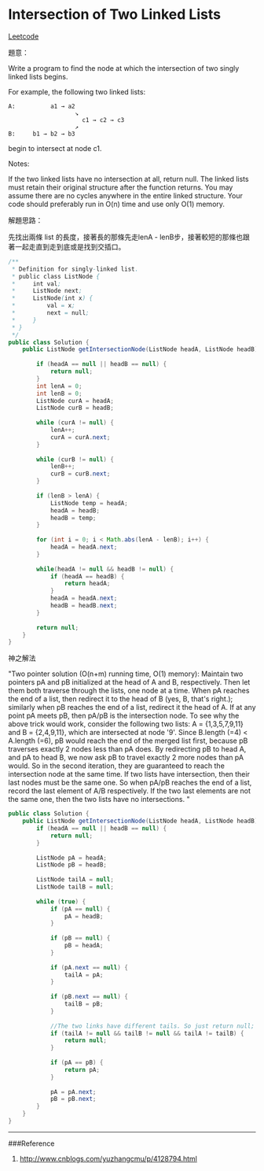 # Intersection of Two Linked Lists

[Leetcode](https://leetcode.com/problems/intersection-of-two-linked-lists/)

題意：

Write a program to find the node at which the intersection of two singly linked lists begins.


For example, the following two linked lists:
```
A:          a1 → a2
                   ↘
                     c1 → c2 → c3
                   ↗            
B:     b1 → b2 → b3
```
begin to intersect at node c1.


Notes:

If the two linked lists have no intersection at all, return null.
The linked lists must retain their original structure after the function returns.
You may assume there are no cycles anywhere in the entire linked structure.
Your code should preferably run in O(n) time and use only O(1) memory.



解題思路：


先找出兩條 list 的長度，接著長的那條先走lenA - lenB步，接著較短的那條也跟著一起走直到走到底或是找到交插口。

```java
/**
 * Definition for singly-linked list.
 * public class ListNode {
 *     int val;
 *     ListNode next;
 *     ListNode(int x) {
 *         val = x;
 *         next = null;
 *     }
 * }
 */
public class Solution {
    public ListNode getIntersectionNode(ListNode headA, ListNode headB) {
        
        if (headA == null || headB == null) {
            return null;
        }
        int lenA = 0;
        int lenB = 0;
        ListNode curA = headA;
        ListNode curB = headB;
        
        while (curA != null) {
            lenA++;
            curA = curA.next;
        }
        
        while (curB != null) {
            lenB++;
            curB = curB.next;
        }
        
        if (lenB > lenA) {
            ListNode temp = headA;
            headA = headB;
            headB = temp;
        }
        
        for (int i = 0; i < Math.abs(lenA - lenB); i++) {
            headA = headA.next;
        }
        
        while(headA != null && headB != null) {
            if (headA == headB) {
                return headA;
            }
            headA = headA.next;
            headB = headB.next;
        }
        
        return null;
    }
}
```

神之解法

"Two pointer solution (O(n+m) running time, O(1) memory):
Maintain two pointers pA and pB initialized at the head of A and B, respectively. Then let them both traverse through the lists, one node at a time.
When pA reaches the end of a list, then redirect it to the head of B (yes, B, that's right.); similarly when pB reaches the end of a list, redirect it the head of A.
If at any point pA meets pB, then pA/pB is the intersection node.
To see why the above trick would work, consider the following two lists: A = {1,3,5,7,9,11} and B = {2,4,9,11}, which are intersected at node '9'. Since B.length (=4) < A.length (=6), pB would reach the end of the merged list first, because pB traverses exactly 2 nodes less than pA does. By redirecting pB to head A, and pA to head B, we now ask pB to travel exactly 2 more nodes than pA would. So in the second iteration, they are guaranteed to reach the intersection node at the same time.
If two lists have intersection, then their last nodes must be the same one. So when pA/pB reaches the end of a list, record the last element of A/B respectively. If the two last elements are not the same one, then the two lists have no intersections.
"

```java
public class Solution {
    public ListNode getIntersectionNode(ListNode headA, ListNode headB) {
        if (headA == null || headB == null) {
            return null;
        }
        
        ListNode pA = headA;
        ListNode pB = headB;
        
        ListNode tailA = null;
        ListNode tailB = null;
        
        while (true) {
            if (pA == null) {
                pA = headB;
            }
            
            if (pB == null) {
                pB = headA;
            }
            
            if (pA.next == null) {
                tailA = pA;
            }
            
            if (pB.next == null) {
                tailB = pB;
            }
            
            //The two links have different tails. So just return null;
            if (tailA != null && tailB != null && tailA != tailB) {
                return null;
            }
            
            if (pA == pB) {
                return pA;
            }
            
            pA = pA.next;
            pB = pB.next;
        }
    }
}
```

---
###Reference
1. http://www.cnblogs.com/yuzhangcmu/p/4128794.html